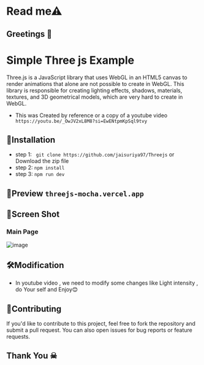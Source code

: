 # Read me⚠ 
## Greetings 💐

# Simple Three js Example
Three.js is a JavaScript library that uses WebGL in an HTML5 canvas to render animations that alone are not possible to create in WebGL. This library is responsible for creating lighting effects, shadows, materials, textures, and 3D geometrical models, which are very hard to create in WebGL.

- This was Created by reference or a copy of a youtube video ``` https://youtu.be/_OwJV2xL8M8?si=EwENtpmKpSql9tvy```
## 🚀Installation
- step 1:
   ``` git clone https://github.com/jaisuriya97/Threejs```
   or 
   Download the zip file
- step 2:
     ``` npm install ```
- step 3:
     ``` npm run dev ```
## 👀Preview ``` threejs-mocha.vercel.app ```
   
## 📸Screen Shot
   ### Main Page
   ![image](https://github.com/jaisuriya97/Threejs/assets/80122325/d111136a-2358-4e09-8910-357a9e703d33)


## 🛠️Modification
- In youtube video , we need to modify some changes like Light intensity ,  do Your self and Enjoy😊 



## 🤝Contributing

If you'd like to contribute to this project, feel free to fork the repository and submit a pull request. You can also open issues for bug reports or feature requests.

## Thank You ☠
